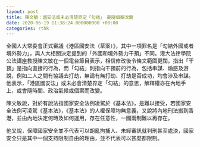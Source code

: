 ```yaml
---
layout: post
title: 陳文敏：國安法或未必清楚界定「勾結」　憂隨個案改變
date: 2020-06-19 11:38:24.000000000 +08:00
categories: rthk
---
```


全國人大常委會正式審議《港區國安法（草案）》，其中一項罪名是「勾結外國或者境外勢力」，與人大相關決定提到的「外國和境外勢力干預」不同。港大法律學院公法講座教授陳文敏在一個電台節目表示，相信修改後令條文範圍更闊，指出「干預」是指向直接的行為，而「勾結」則指向干預前的行為，包括串謀、煽惑及游說，例如二人之間有協議去打劫，無論有無打劫、打劫是否成功，均會涉及串謀。他表示，「港區國安法」或未必會清楚界定「勾結」的意思，解釋權亦在內地手上，或會隨時間、政治氣候或個案而改變。

陳文敏說，對於有說法指國家安全法例凌駕於《基本法》，是難以接受，若國家安全法例可凌駕《基本法》，《基本法》的人權保障均無意義，又說將內地刑法搬到香港，並由內地決定何時及如何運用，存在任意性，一國兩制難以再存在。

他又說，保障國家安全並不代表可以胡亂拘捕人、未經審訊就判刑甚至處決，國家安全只是其中一個支持限制自由的理由，並不代表可以甚麼都限制。
